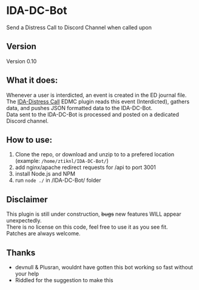 # IDA-DC-Bot

Send a Distress Call to Discord Channel when called upon

## Version  
Version 0.10  

## What it does:  
Whenever a user is interdicted, an event is created in the ED journal file.  
The [IDA-Distress Call](https://github.com/ZTiKnl/IDA-DC-Bot) EDMC plugin reads this event (Interdicted), gathers data, and pushes JSON formatted data to the IDA-DC-Bot.  
Data sent to the IDA-DC-Bot is processed and posted on a dedicated Discord channel.  

## How to use:  
1. Clone the repo, or download and unzip to to a prefered location  
   (example: `/home/ztiknl/IDA-DC-Bot/`)  
2. add nginx/apache redirect requests for /api to port 3001
3. install Node.js and NPM
4. run `node ./` in /IDA-DC-Bot/ folder

## Disclaimer
This plugin is still under construction, ~~bugs~~ new features WILL appear unexpectedly.  
There is no license on this code, feel free to use it as you see fit.  
Patches are always welcome.  

## Thanks
- devnull & Plusran, wouldnt have gotten this bot working so fast without your help  
- Riddled for the suggestion to make this
